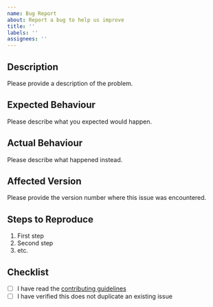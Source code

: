 ```yaml
---
name: Bug Report
about: Report a bug to help us improve
title: ''
labels: ''
assignees: ''
---
```


## Description

Please provide a description of the problem.

## Expected Behaviour

Please describe what you expected would happen.

## Actual Behaviour

Please describe what happened instead.

## Affected Version

Please provide the version number where this issue was encountered.

## Steps to Reproduce

1. First step
1. Second step
1. etc.

## Checklist

- [ ] I have read the
      [contributing guidelines](https://github.com/wayfair-incubator/java-froid/blob/main/CONTRIBUTING.md)
- [ ] I have verified this does not duplicate an existing issue
